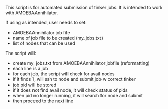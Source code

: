 This script is for automated submission of tinker jobs.
It is intended to work with AMOEBAAnnihilator.


If using as intended, user needs to set:                          
- AMOEBAAnnihilator job file                                      
- name of job file to be created (my_jobs.txt)                    
- list of nodes that can be used

                        
The script will:                                                  
- create my_jobs.txt from AMOEBAAnnihilator jobfile (reformatting)
- each line is a job                                              
- for each job, the script will check for avail nodes             
- if it finds 1, will ssh to node and submit job w correct tinker 
- job pid will be stored                                          
- if it does not find avail node, it will check status of pids    
- when pid no longer running, it will search for node and submit  
- then proceed to the next line                                   
